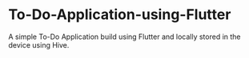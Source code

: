 # To-Do-Application-using-Flutter
A simple To-Do Application build using Flutter and locally stored in the device using Hive.
